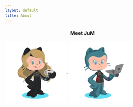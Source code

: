 ```yaml
---
layout: default
title: About
---
```


<h3 align="center">Meet JuM</h3>
<a href="/about/meet-mia/"><img src="/assets/images/JuMia.PNG" width="200" height="200" align="center">
<a href="/about/meet-jugan/"><img src="/assets/images/JuMJu.PNG" width="200" height="200" align="center">

